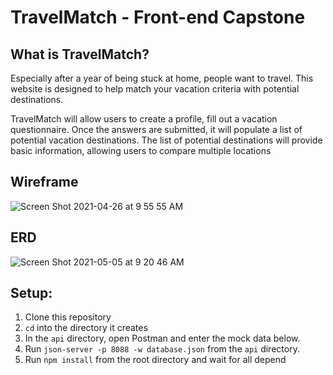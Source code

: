 # TravelMatch - Front-end Capstone

## What is TravelMatch?

Especially after a year of being stuck at home, people want to travel. This website is designed to help match your vacation criteria with potential destinations.

TravelMatch will allow users to create a profile, fill out a vacation questionnaire. Once the answers are submitted, it will populate a list of potential vacation destinations. The list of potential destinations will provide basic information, allowing users to compare multiple locations

## Wireframe 

![Screen Shot 2021-04-26 at 9 55 55 AM](https://user-images.githubusercontent.com/78938657/116094894-eba86c00-a675-11eb-908c-0d0f0a253145.png)

## ERD
![Screen Shot 2021-05-05 at 9 20 46 AM](https://user-images.githubusercontent.com/78938657/117147444-4717df80-ad83-11eb-8cbb-e08b0aff48e6.png)

## Setup: 

1. Clone this repository
1. `cd` into the directory it creates
1. In the `api` directory, open Postman and enter the mock data below.
1. Run `json-server -p 8088 -w database.json` from the `api` directory.
1. Run `npm install` from the root directory and wait for all depend
